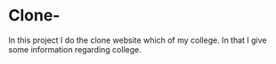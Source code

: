 # Clone-
In this project I do the clone website which of my college. In that I give some information regarding college. 
